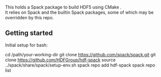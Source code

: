 This holds a Spack package to build HDF5 using CMake .  
It relies on Spack and the builtin Spack packages, some of which may be overridden by this repo.

## Getting started

Initial setup for bash:

cd /path/your-working-dir
git clone https://github.com/spack/spack.git
git clone https://github.com/HDFGroup/hdf-spack
source ../spack/share/spack/setup-env.sh
spack repo add hdf-spack
spack repo list
